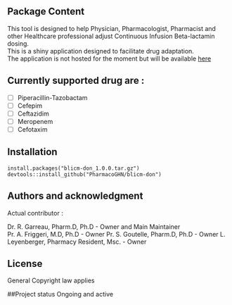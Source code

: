 ## Package Content  

This tool is designed to help Physician, Pharmacologist, Pharmacist and other Healthcare professional adjust Continuous Infusion Beta-lactamin dosing.  
This is a shiny application designed to facilitate drug adaptation.  
The application is not hosted for the moment but will be available [here]()  


## Currently supported drug are :

- [ ] Piperacillin-Tazobactam
- [ ] Cefepim
- [ ] Ceftazidim
- [ ] Meropenem
- [ ] Cefotaxim

## Installation

```
install.packages("blicm-don_1.0.0.tar.gz")  
devtools::install_github("PharmacoGHN/blicm-don")
```

## Authors and acknowledgment
Actual contributor :

Dr. R. Garreau, Pharm.D, Ph.D - Owner and Main Maintainer  
Pr. A. Friggeri, M.D, Ph.D - Owner 
Pr. S. Goutelle, Pharm.D, Ph.D - Owner
L. Leyenberger, Pharmacy Resident, Msc. - Owner

## License
General Copyright law applies

##Project status
Ongoing and active
